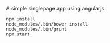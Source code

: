 A simple singlepage app using angularjs

    npm install
    node_modules/.bin/bower install
    node_modules/.bin/grunt
    npm start
